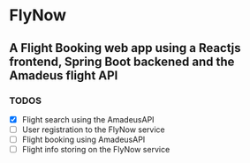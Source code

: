 # FlyNow
## A Flight Booking web app using a Reactjs frontend, Spring Boot backened and the Amadeus flight API

### TODOS

- [x] Flight search using the AmadeusAPI
- [ ] User registration to the FlyNow service
- [ ] Flight booking using AmadeusAPI
- [ ] Flight info storing on the FlyNow service

